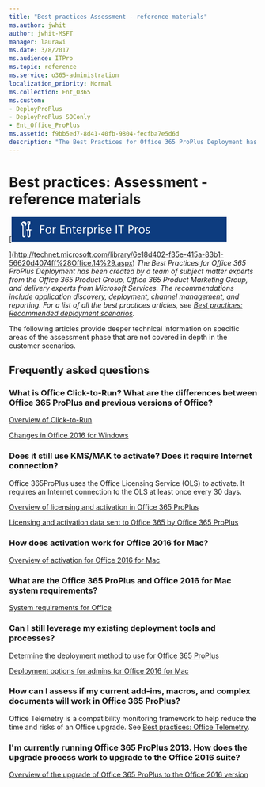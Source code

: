 ```yaml
---
title: "Best practices Assessment - reference materials"
ms.author: jwhit
author: jwhit-MSFT
manager: laurawi
ms.date: 3/8/2017
ms.audience: ITPro
ms.topic: reference
ms.service: o365-administration
localization_priority: Normal
ms.collection: Ent_O365
ms.custom:
- DeployProPlus
- DeployProPlus_SOConly
- Ent_Office_ProPlus
ms.assetid: f9bb5ed7-8d41-40fb-9804-fecfba7e5d6d
description: "The Best Practices for Office 365 ProPlus Deployment has been created by a team of subject matter experts from the Office 365 Product Group, Office 365 Product Marketing Group, and delivery experts from Microsoft Services. The recommendations include application discovery, deployment, channel management, and reporting. For a list of all the best practices articles, see Best practices: Recommended deployment scenarios."
---
```


# Best practices: Assessment - reference materials
[![Help for Office 365 IT Pros](../images/0d973495-46cc-42dc-a26e-87933e8b0a6b.png)
  
](http://technet.microsoft.com/library/6e18d402-f35e-415a-83b1-56620d4074ff%28Office.14%29.aspx)
 *The Best Practices for Office 365 ProPlus Deployment has been created by a team of subject matter experts from the Office 365 Product Group, Office 365 Product Marketing Group, and delivery experts from Microsoft Services. The recommendations include application discovery, deployment, channel management, and reporting. For a list of all the best practices articles, see [Best practices: Recommended deployment scenarios](best-practices-recommended-deployment-scenarios.md).* 
  
The following articles provide deeper technical information on specific areas of the assessment phase that are not covered in depth in the customer scenarios.
  
## Frequently asked questions

### What is Office Click-to-Run? What are the differences between Office 365 ProPlus and previous versions of Office?

[Overview of Click-to-Run](https://technet.microsoft.com/en-us/library/jj219427.aspx)
  
[Changes in Office 2016 for Windows](https://technet.microsoft.com/en-us/library/mt715497%28v=office.16%29.aspx)
  
### Does it still use KMS/MAK to activate? Does it require Internet connection?

Office 365ProPlus uses the Office Licensing Service (OLS) to activate. It requires an Internet connection to the OLS at least once every 30 days.
  
[Overview of licensing and activation in Office 365 ProPlus](https://technet.microsoft.com/en-us/library/gg982959.aspx)
  
[Licensing and activation data sent to Office 365 by Office 365 ProPlus](https://technet.microsoft.com/en-us/library/dn308544.aspx)
  
### How does activation work for Office 2016 for Mac?

[Overview of activation for Office 2016 for Mac](https://technet.microsoft.com/en-us/library/mt346043%28v=office.16%29.aspx)
  
### What are the Office 365 ProPlus and Office 2016 for Mac system requirements?

[System requirements for Office](https://products.office.com/en-US/office-system-requirements)
  
### Can I still leverage my existing deployment tools and processes?

[Determine the deployment method to use for Office 365 ProPlus](https://technet.microsoft.com/en-us/library/gg998766.aspx)
  
[Deployment options for admins for Office 2016 for Mac](https://technet.microsoft.com/en-us/library/jj984157%28v=office.16%29.aspx)
  
### How can I assess if my current add-ins, macros, and complex documents will work in Office 365 ProPlus?

Office Telemetry is a compatibility monitoring framework to help reduce the time and risks of an Office upgrade. See [Best practices: Office Telemetry](best-practices-office-telemetry.md).
  
### I'm currently running Office 365 ProPlus 2013. How does the upgrade process work to upgrade to the Office 2016 suite?

[Overview of the upgrade of Office 365 ProPlus to the Office 2016 version](https://technet.microsoft.com/EN-US/library/mt656689.aspx)
  

